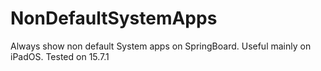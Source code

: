 # NonDefaultSystemApps

Always show non default System apps on SpringBoard. Useful mainly on iPadOS. Tested on 15.7.1
